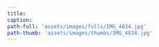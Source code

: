 ```yaml
---
title:
caption:
path-full: 'assets/images/fulls/IMG_4834.jpg'
path-thumb: 'assets/images/thumbs/IMG_4834.jpg'
---
```

